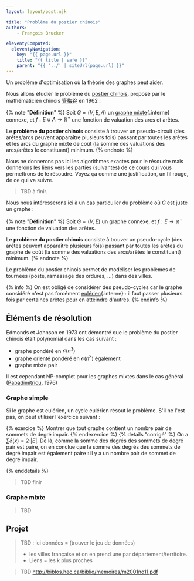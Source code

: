 ```yaml
---
layout: layout/post.njk

title: "Problème du postier chinois"
authors: 
    - François Brucker

eleventyComputed:
  eleventyNavigation:
    key: "{{ page.url }}"
    title: "{{ title | safe }}"
    parent: "{{ '../' | siteUrl(page.url) }}"
---
```


Un problème d'optimisation où la théorie des graphes peut aider.

Nous allons étudier le problème du [postier chinois](https://fr.wikipedia.org/wiki/Probl%C3%A8me_du_postier_chinois), proposé par le mathématicien chinois [管梅谷](https://fr.wikipedia.org/wiki/Meigu_Guan) en 1962 :

{% note "**Définition**" %}
Soit $G = (V, E, A)$ un [graphe mixte](../structure#definition-graphe-mixte){.interne} connexe, et $f: E \cup A \rightarrow \mathbb{R}^+$ une fonction de valuation des arcs et arêtes.

Le **problème du postier chinois** consiste à trouver un pseudo-circuit (des arêtes/arcs peuvent apparaître plusieurs fois) passant par toutes les arêtes et les arcs du graphe mixte de coût (la somme des valuations des arcs/arêtes le constituant) minimum.
{% endnote %}

Nous ne donnerons pas ici les algorithmes exactes pour le résoudre mais donnerons les liens vers les parties (suivantes) de ce cours qui vous permettrons de le résoudre. Voyez ça comme une justification, un fil rouge, de ce qui va suivre.

> TBD à finir.
>
> 
Nous nous intéresserons ici à un cas particulier du problème où $G$ est juste un graphe :

{% note "**Définition**" %}
Soit $G = (V, E)$ un graphe connexe, et $f: E \rightarrow \mathbb{R}^+$ une fonction de valuation des arêtes.

Le **problème du postier chinois** consiste à trouver un pseudo-cycle (des arêtes peuvent apparaître plusieurs fois) passant par toutes les arêtes du graphe de coût (la somme des valuations des arcs/arêtes le constituant) minimum.
{% endnote %}

Le problème du postier chinois permet de modéliser les problèmes de tournées (poste, ramassage des ordures, ...) dans des villes.

{% info %}
On est obligé de  considérer des pseudo-cycles car le graphe considéré n'est pas forcément [eulérien](../parcours-eulériens){.interne} : il faut passer plusieurs fois par certaines arêtes pour en atteindre d'autres.
{% endinfo %}

## Éléments de résolution

Edmonds et Johnson en 1973 ont démontré que le problème du postier chinois était polynomial dans les cas suivant :

- graphe pondéré en $\mathcal{O}(n^3)$
- graphe orienté pondéré en $\mathcal{O}(n^3)$ également
- graphe mixte pair

Il est cependant NP-complet pour les graphes mixtes dans le cas général ([Papadimitriou](https://fr.wikipedia.org/wiki/Christos_Papadimitriou), 1976)

### Graphe simple

Si le graphe est eulérien, un cycle eulérien résout le problème. S'il ne l'est pas, on peut utiliser l'exercice suivant :

{% exercice %}
Montrer que tout graphe contient un nombre pair de sommets de degré impair.
{% endexercice %}
{% details "corrigé" %}
On a $\sum\delta(x) = 2 \cdot \vert E \vert$. De là, comme la somme des degrés des sommets de degré pair est paire, on en conclue que la somme des degrés des sommets de degré impair est également paire : il y a un nombre pair de sommet de degré impair.

{% enddetails %}

> TBD finir

### Graphe mixte

> TBD

## Projet

> TBD : ici données = (trouver le jeu de données)
> 
> * les villes française et on en prend une par département/territoire.
> * Liens = les k plus proches

> TBD <http://biblos.hec.ca/biblio/memoires/m2001no11.pdf>